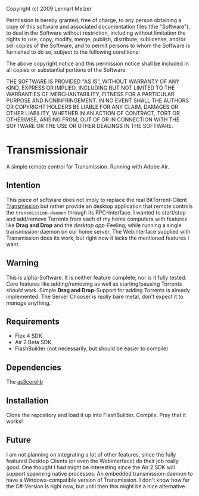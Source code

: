    Copyright (c) 2009 Lennart Melzer

   Permission is hereby granted, free of charge, to any person
   obtaining a copy of this software and associated documentation
   files (the "Software"), to deal in the Software without
   restriction, including without limitation the rights to use,
   copy, modify, merge, publish, distribute, sublicense, and/or sell
   copies of the Software, and to permit persons to whom the
   Software is furnished to do so, subject to the following
   conditions:

   The above copyright notice and this permission notice shall be
   included in all copies or substantial portions of the Software.

   THE SOFTWARE IS PROVIDED "AS IS", WITHOUT WARRANTY OF ANY KIND,
   EXPRESS OR IMPLIED, INCLUDING BUT NOT LIMITED TO THE WARRANTIES
   OF MERCHANTABILITY, FITNESS FOR A PARTICULAR PURPOSE AND
   NONINFRINGEMENT. IN NO EVENT SHALL THE AUTHORS OR COPYRIGHT
   HOLDERS BE LIABLE FOR ANY CLAIM, DAMAGES OR OTHER LIABILITY,
   WHETHER IN AN ACTION OF CONTRACT, TORT OR OTHERWISE, ARISING
   FROM, OUT OF OR IN CONNECTION WITH THE SOFTWARE OR THE USE OR
   OTHER DEALINGS IN THE SOFTWARE.


Transmissionair
===============

A simple remote control for Transmission. Running with Adobe Air.

Intention
-----
This piece of software does not imply to replace the real BitTorrent-Client [Transmission](http://transmissionbt.com) but rather provide an desktop application that remote controls the `transmission-daemon` through its RPC-Interface. I wanted to start/stop and add/remove Torrents from each of my home computers with features like **Drag and Drop** and the _desktop app_-Feeling, while running a single transmission-daemon on our home server. The Webinterface supplied with Transmission does its work, but right now it lacks the mentioned features I want.

Warning
-------
This is alpha-Software. It is neither feature complete, nor is it fully tested. Core features like adding/removing as well as starting/pausing Torrents _should_ work. Simple **Drag and Drop**-Support for adding Torrents is already implemented. The Server Chooser is _really_ bare metal, don't expect it to _manage_ anything.

Requirements
------------
* Flex 4 SDK
* Air 2 Beta SDK
* FlashBuilder (not necessarily, but should be easier to compile)

Dependencies
--------
The [as3corelib](http://code.google.com/p/as3corelib/)

Installation
-----
Clone the repository and load it up into FlashBuilder. Compile. Pray that it works!

Future
------
I am not planning on integrating a lot of other features, since the fully featured Desktop Clients (or even the Webinterface) do their job really good. One thought I had might be interesting since the Air 2 SDK will support spawning native processes: An embedded transmission-daemon to have a Windows-compatible version of Transmission. I don't know how far the C#-Version is right now, but until then this might be a nice alternative.
